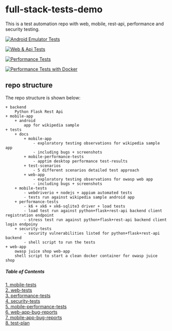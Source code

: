 # full-stack-tests-demo

This is a test automation repo with web, mobile, rest-api, performance and security testing.

[![Android Emulator Tests](https://github.com/vamsidarbhamulla/full-stack-tests-demo/actions/workflows/mobile-test.yml/badge.svg)](https://github.com/vamsidarbhamulla/full-stack-tests-demo/actions/workflows/mobile-test.yml)

[![Web & Api Tests](https://github.com/vamsidarbhamulla/full-stack-tests-demo/actions/workflows/web-test.yml/badge.svg)](https://github.com/vamsidarbhamulla/full-stack-tests-demo/actions/workflows/web-test.yml)

[![Performance Tests](https://github.com/vamsidarbhamulla/full-stack-tests-demo/actions/workflows/load-test.yml/badge.svg)](https://github.com/vamsidarbhamulla/full-stack-tests-demo/actions/workflows/load-test.yml)

[![Performance Tests with Docker](https://github.com/vamsidarbhamulla/full-stack-tests-demo/actions/workflows/load-test-docker.yml/badge.svg)](https://github.com/vamsidarbhamulla/full-stack-tests-demo/actions/workflows/load-test-docker.yml)

## repo structure 
The repo structure is shown below:
````
+ backend
    Python Flask Rest Api 
+ mobile-app
    + android 
        app for wikipedia sample    
+ tests
    + docs 
        + mobile-app
            - exploratory testing observations for wikipedia sample app
            - including bugs + screenshots
        + mobile-performance-tests
            - apptim desktop performance test-results
        + test-scenarios
            - 5 different scenarios detailed test approach 
        + web-app
            - exploratory testing observations for owasp web app
            - including bugs + screenshots
    + mobile-tests
        - webdriverio + nodejs + appium automated tests
        - tests run against wikipedia sample android app
    + performance-tests
        - k6 + xk6 + xk6-sqlite3 driver + load tests
        - load test run against python+flask+rest-api backend client registration endpoint
        - stress test run against python+flask+rest-api backend client login endpoiny 
    + security-tests 
        - security vulnerabilities listed for python+flask+rest-api backend
        - shell script to run the tests 
+ web-app
    owasp juice shop web-app
    shell script to start a clean docker container for owasp juice shop
````

##### Table of Contents  
[1. mobile-tests](./tests/mobile-tests/README.md)<br />
[2. web-tests](./tests/web-tests/README.md)<br />
[3. performance-tests](./tests/performance-tests/README.md)<br />
[4. security-tests](./tests/security-tests/README.md)<br />
[5. mobile-performance-tests](./tests/docs/mobile-performance-tests/wikipedia-sample-app-performance-result.md)<br />
[6. web-app-bug-reports](./tests/docs/web-app/Web-app-observations.md)<br />
[7. mobile-app-bug-reports](./tests/docs/mobile-app/Mobile-app-observations.md)<br /> 
[8. test-plan](./tests/docs/test-scenarios/README.md)<br />
